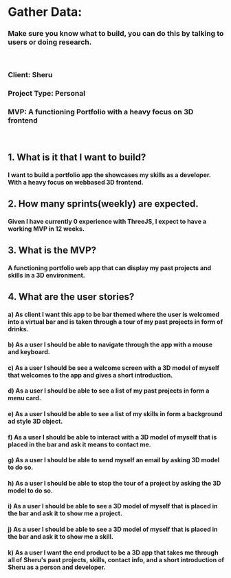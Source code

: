 
# **Gather Data:**  
### Make sure you know what to build, you can do this by talking to users or doing research. 
<br>

### **Client**: Sheru
### **Project Type**: Personal
### **MVP**: A functioning Portfolio with a heavy focus on 3D frontend
<br>

## **1. What is it that I want to build?**
####   I want to build a portfolio app the showcases my skills as a developer. With a heavy focus on webbased 3D frontend.
## **2. How many sprints(weekly) are expected.**
####    Given I have currently 0 experience with ThreeJS, I expect to have a working MVP in 12 weeks.
## **3. What is the MVP?**
####    A functioning portfolio web app that can display my past projects and skills in a 3D environment.
## **4. What are the user stories?**
#### a) As client I want this app to be bar themed where the user is welcomed into a virtual bar and is taken through a tour of my past projects in form of drinks.
#### b) As a user I should be able to navigate through the app with a mouse and keyboard.
#### c) As a user I should be see a welcome screen with a 3D model of myself that welcomes to the app and gives a short introduction.
#### d) As a user I should be able to see a list of my past projects in form a menu card.
#### e) As a user I should be able to see a list of my skills in form a background ad style 3D object.
#### f) As a user I should be able to interact with a 3D model of myself that is placed in the bar and ask it means to contact me.
#### g) As a user I should be able to send myself an email by asking 3D model to do so.
#### h) As a user I should be able to stop the tour of a project by asking the 3D model to do so.
#### i) As a user I should be able to see a 3D model of myself that is placed in the bar and ask it to show me a project.
#### j) As a user I should be able to see a 3D model of myself that is placed in the bar and ask it to show me a skill.
#### k) As a user I want the end product to be a 3D app that takes me through all of Sheru's past projects, skills, contact info, and a short introduction of Sheru as a person and developer.

<br>

    


